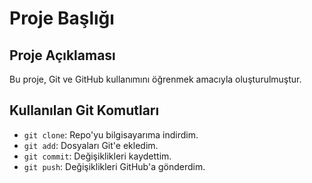 # Proje Başlığı

## Proje Açıklaması
Bu proje, Git ve GitHub kullanımını öğrenmek amacıyla oluşturulmuştur.

## Kullanılan Git Komutları
- `git clone`: Repo'yu bilgisayarıma indirdim.
- `git add`: Dosyaları Git'e ekledim.
- `git commit`: Değişiklikleri kaydettim.
- `git push`: Değişiklikleri GitHub'a gönderdim.
